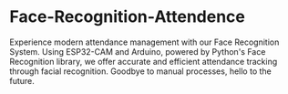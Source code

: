# Face-Recognition-Attendence
Experience modern attendance management with our Face Recognition System. Using ESP32-CAM and Arduino, powered by Python's Face Recognition library, we offer accurate and efficient attendance tracking through facial recognition. Goodbye to manual processes, hello to the future.
